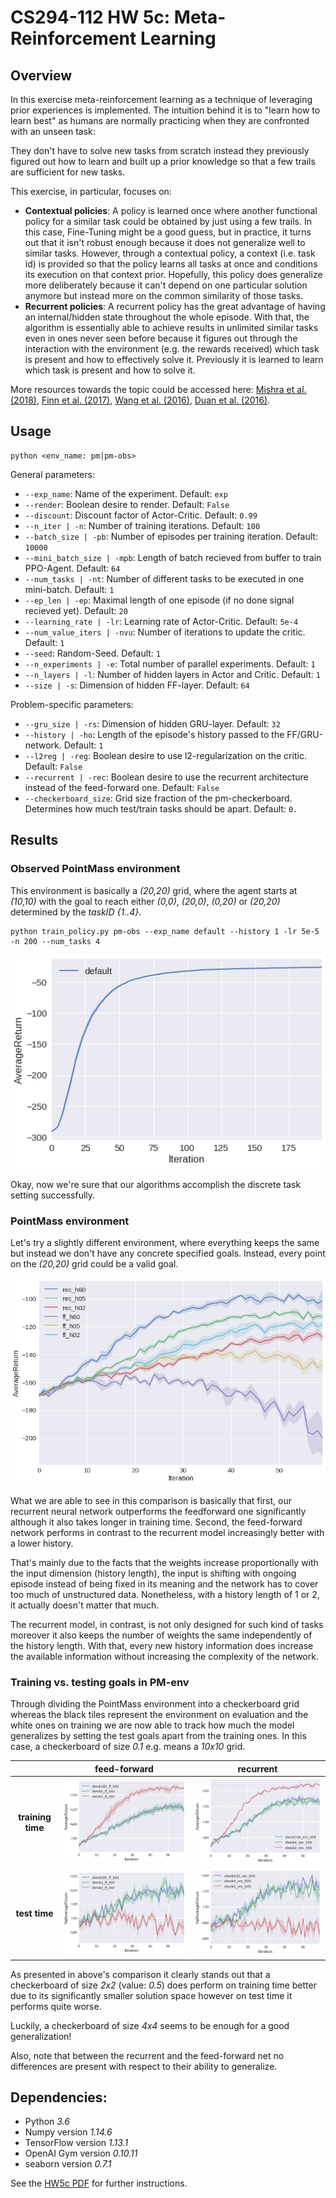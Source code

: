 # CS294-112 HW 5c: Meta-Reinforcement Learning

## Overview
In this exercise meta-reinforcement learning as a technique of leveraging prior experiences is implemented.
The intuition behind it is to "learn how to learn best" as humans are normally practicing when they are confronted with an unseen task:

They don't have to solve new tasks from scratch instead they previously figured out how to learn and built up a prior knowledge so that a few trails are sufficient for new tasks.

This exercise, in particular, focuses on:
- **Contextual policies**: A policy is learned once where another functional policy for a similar task could be obtained by just using a few trails.
In this case, Fine-Tuning might be a good guess, but in practice, it turns out that it isn't robust enough because it does not generalize well to similar tasks.
However, through a contextual policy, a context (i.e. task id) is provided so that the policy learns all tasks at once and conditions its execution on that context prior.
Hopefully, this policy does generalize more deliberately because it can't depend on one particular solution anymore but instead more on the common similarity of those tasks.
- **Recurrent policies**: A recurrent policy has the great advantage of having an internal/hidden state throughout the whole episode.
With that, the algorithm is essentially able to achieve results in unlimited similar tasks even in ones never seen before because it figures out through the interaction with the environment (e.g. the rewards received) which task is present and how to effectively solve it.
Previously it is learned to learn which task is present and how to solve it.

More resources towards the topic could be accessed here:
[Mishra et al. (2018)](https://arxiv.org/abs/1707.03141),
[Finn et al. (2017)](https://arxiv.org/abs/1703.03400),
[Wang et al. (2016)](https://arxiv.org/abs/1611.05763),
[Duan et al. (2016)](https://arxiv.org/abs/1611.02779).

## Usage
```
python <env_name: pm|pm-obs>
```
General parameters:
- `--exp_name`: Name of the experiment. Default: `exp`
- `--render`: Boolean desire to render. Default: `False`
- `--discount`: Discount factor of Actor-Critic. Default: `0.99`
- `--n_iter | -n`: Number of training iterations. Default: `100`
- `--batch_size | -pb`: Number of episodes per training iteration. Default: `10000`
- `--mini_batch_size | -mpb`: Length of batch recieved from buffer to train PPO-Agent. Default: `64`
- `--num_tasks | -nt`: Number of different tasks to be executed in one mini-batch. Default: `1`
- `--ep_len | -ep`: Maximal length of one episode (if no done signal recieved yet). Default: `20`
- `--learning_rate | -lr`: Learning rate of Actor-Critic. Default: `5e-4`
- `--num_value_iters | -nvu`: Number of iterations to update the critic. Default: `1`
- `--seed`: Random-Seed. Default: `1`
- `--n_experiments | -e`: Total number of parallel experiments. Default: `1`
- `--n_layers | -l`: Number of hidden layers in Actor and Critic. Default: `1`
- `--size | -s`: Dimension of hidden FF-layer. Default: `64`

Problem-specific parameters:
- `--gru_size | -rs`: Dimension of hidden GRU-layer. Default: `32`
- `--history | -ho`: Length of the episode's history passed to the FF/GRU-network. Default: `1`
- `--l2reg | -reg`: Boolean desire to use l2-regularization on the critic. Default: `False`
- `--recurrent | -rec`: Boolean desire to use the recurrent architecture instead of the feed-forward one. Default: `False`
- `--checkerboard_size`: Grid size fraction of the pm-checkerboard. Determines how much test/train tasks should be apart. Default: `0.`

## Results
### Observed PointMass environment
This environment is basically a *(20,20)* grid, where the agent starts at *(10,10)* with the goal to reach either *(0,0)*, *(20,0)*, *(0,20)* or *(20,20)* determined by the *taskID {1..4}*.

```
python train_policy.py pm-obs --exp_name default --history 1 -lr 5e-5 -n 200 --num_tasks 4
```
![PM-obs](assets/problem1.png)

Okay, now we're sure that our algorithms accomplish the discrete task setting successfully.

### PointMass environment
Let's try a slightly different environment, where everything keeps the same but instead we don't have any concrete specified goals. Instead, every point on the *(20,20)* grid could be a valid goal.

![PM comparison](assets/problem2.png)

What we are able to see in this comparison is basically that first, our recurrent neural network outperforms the feedforward one significantly although it also takes longer in training time.
Second, the feed-forward network performs in contrast to the recurrent model increasingly better with a lower history.

That's mainly due to the facts that the weights increase proportionally with the input dimension (history length), the input is shifting with ongoing episode instead of being fixed in its meaning and the network has to cover too much of unstructured data.
Nonetheless, with a history length of 1 or 2, it actually doesn't matter that much.

The recurrent model, in contrast, is not only designed for such kind of tasks moreover it also keeps the number of weights the same independently of the history length. With that, every new history information does increase the available information without increasing the complexity of the network.

### Training vs. testing goals in PM-env
Through dividing the PointMass environment into a checkerboard grid whereas the black tiles represent the environment on evaluation and the white ones on training we are now able to track how much the model generalizes by setting the test goals apart from the training ones.
In this case, a checkerboard of size *0.1* e.g. means a *10x10* grid.

|                   | feed-forward                            | recurrent                                |
| :---------------: |:---------------------------------------:| :---------------------------------------:|
| **training time** | ![ff_train comp.](assets/problem3a.png) | ![rec_train comp.](assets/problem3b.png) |
| **test time**     | ![ff_test comp.](assets/problem3c.png)  | ![rec_test comp.](assets/problem3d.png)  |

As presented in above's comparison it clearly stands out that a checkerboard of size *2x2* (value: *0.5*) does perform on training time better due to its significantly smaller solution space however on test time it performs quite worse.

Luckily, a checkerboard of size *4x4* seems to be enough for a good generalization!

Also, note that between the recurrent and the feed-forward net no differences are present with respect to their ability to generalize.

## Dependencies:
 * Python *3.6*
 * Numpy version *1.14.6*
 * TensorFlow version *1.13.1*
 * OpenAI Gym version *0.10.11*
 * seaborn version *0.7.1*

See the [HW5c PDF](http://rail.eecs.berkeley.edu/deeprlcourse/static/homeworks/hw5c.pdf) for further instructions.